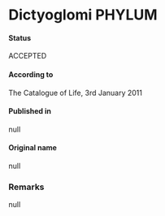 Dictyoglomi PHYLUM
=======

#### Status
ACCEPTED

#### According to
The Catalogue of Life, 3rd January 2011

#### Published in
null

#### Original name
null

### Remarks
null